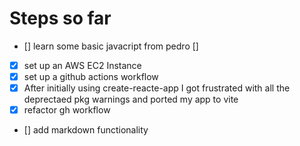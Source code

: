 # Steps so far

- [] learn some basic javacript from pedro []
- [x] set up an AWS EC2 Instance
- [x] set up a github actions workflow
- [x] After initially using create-reacte-app I got frustrated with all the deprectaed pkg warnings and ported my app to vite
- [x] refactor gh workflow
- [] add markdown functionality

